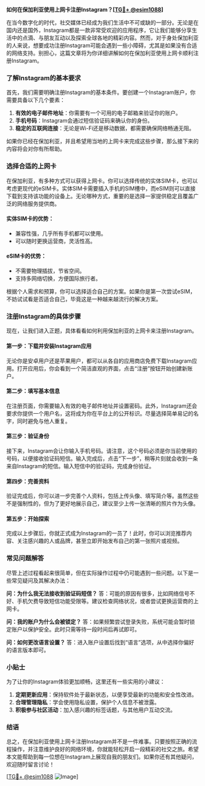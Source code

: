 **如何在保加利亚使用上网卡注册Instagram？[[TG💪+ @esim1088](https://t.me/s/esim1088)]**

在当今数字化的时代，社交媒体已经成为我们生活中不可或缺的一部分。无论是在国内还是国外，Instagram都是一款非常受欢迎的应用程序，它让我们能够分享生活中的点滴、与朋友互动以及探索全球各地的精彩内容。然而，对于身处保加利亚的人来说，想要成功注册Instagram可能会遇到一些小障碍，尤其是如果没有合适的网络支持。别担心，这篇文章将为你详细讲解如何在保加利亚使用上网卡顺利注册Instagram。

### 了解Instagram的基本要求

首先，我们需要明确注册Instagram的基本条件。要创建一个Instagram账户，你需要具备以下几个要素：

1. **有效的电子邮件地址**：你需要有一个可用的电子邮箱来验证你的账户。
2. **手机号码**：Instagram会通过短信验证码来确认你的身份。
3. **稳定的互联网连接**：无论是Wi-Fi还是移动数据，都需要确保网络畅通无阻。

如果你已经在保加利亚，并且希望用当地的上网卡来完成这些步骤，那么接下来的内容将会对你有所帮助。

### 选择合适的上网卡

在保加利亚，有多种方式可以获得上网卡。你可以选择传统的实体SIM卡，也可以考虑更现代的eSIM卡。实体SIM卡需要插入手机的SIM槽中，而eSIM则可以直接下载到支持该功能的设备上。无论哪种方式，重要的是选择一家提供稳定且覆盖广泛的网络服务提供商。

#### 实体SIM卡的优势：
- 兼容性强，几乎所有手机都可以使用。
- 可以随时更换运营商，灵活性高。

#### eSIM卡的优势：
- 不需要物理插拔，节省空间。
- 支持多网络切换，方便国际旅行者。

根据个人需求和预算，你可以选择适合自己的方案。如果你是第一次尝试eSIM，不妨试试看是否适合自己，毕竟这是一种越来越流行的解决方案。

### 注册Instagram的具体步骤

现在，让我们进入正题，具体看看如何利用保加利亚的上网卡来注册Instagram。

#### 第一步：下载并安装Instagram应用
无论你是安卓用户还是苹果用户，都可以从各自的应用商店免费下载Instagram应用。打开应用后，你会看到一个简洁直观的界面，点击“注册”按钮开始创建新账户。

#### 第二步：填写基本信息
在注册页面，你需要输入有效的电子邮件地址并设置密码。此外，Instagram还会要求你提供一个用户名，这将成为你在平台上的公开标识。尽量选择简单易记的名字，同时避免与他人重复。

#### 第三步：验证身份
接下来，Instagram会让你输入手机号码。请注意，这个号码必须是你当前使用的号码，以便接收验证码短信。输入完成后，点击“下一步”，稍等片刻就会收到一条来自Instagram的短信。输入短信中的验证码，完成身份验证。

#### 第四步：完善资料
验证完成后，你可以进一步完善个人资料，包括上传头像、填写简介等。虽然这些不是强制性的，但为了更好地展示自己，建议至少上传一张清晰的照片作为头像。

#### 第五步：开始探索
完成以上步骤后，你就正式成为Instagram的一员了！此时，你可以浏览推荐内容、关注感兴趣的人或品牌，甚至立即开始发布自己的第一张照片或视频。

### 常见问题解答

尽管上述过程看起来很简单，但在实际操作过程中仍可能遇到一些问题。以下是一些常见疑问及其解决办法：

**问：为什么我无法接收到验证码短信？**
答：可能的原因有很多，比如网络信号不好、手机欠费导致短信功能受限等。建议检查网络状况，或者尝试更换运营商的上网卡。

**问：我的账户为什么会被锁定？**
答：如果频繁尝试登录失败，系统可能会暂时锁定账户以保护安全。此时只需等待一段时间后再试即可。

**问：如何更改语言设置？**
答：进入账户设置后找到“语言”选项，从中选择你偏好的语言版本即可。

### 小贴士

为了让你的Instagram体验更加顺畅，这里还有一些实用的小建议：

1. **定期更新应用**：保持软件处于最新状态，以便享受最新的功能和安全性改进。
2. **合理管理隐私**：学会使用隐私设置，保护个人信息不被泄露。
3. **积极参与社区活动**：加入感兴趣的标签话题，与其他用户互动交流。

### 结语

总之，在保加利亚使用上网卡注册Instagram并不是一件难事。只要按照正确的流程操作，并注意维护良好的网络环境，你就能轻松开启一段精彩的社交之旅。希望本文能帮助到每一位想在Instagram上展现自我的朋友们。如果你还有其他疑问，欢迎随时留言讨论！

[[TG💪+ @esim1088](https://t.me/s/esim1088) ![Image](https://i.postimg.cc/4NQfJmqS/Snipaste-2025-05-13-00-14-12.png)]